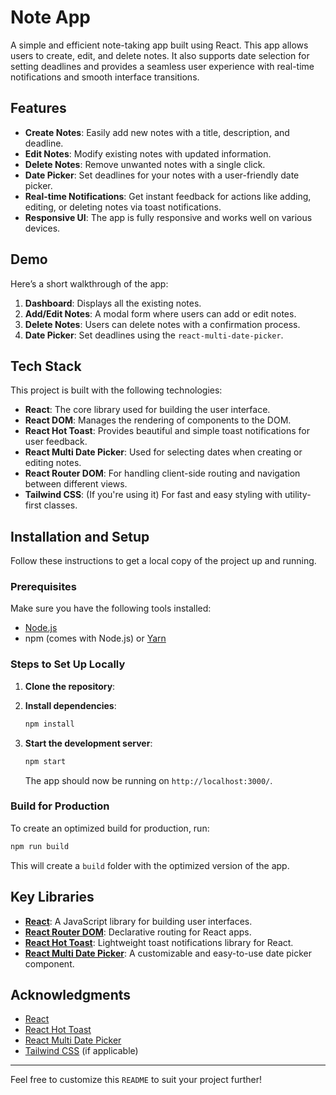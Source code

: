 # Note App

A simple and efficient note-taking app built using React. This app allows users to create, edit, and delete notes. It also supports date selection for setting deadlines and provides a seamless user experience with real-time notifications and smooth interface transitions.

## Features

- **Create Notes**: Easily add new notes with a title, description, and deadline.
- **Edit Notes**: Modify existing notes with updated information.
- **Delete Notes**: Remove unwanted notes with a single click.
- **Date Picker**: Set deadlines for your notes with a user-friendly date picker.
- **Real-time Notifications**: Get instant feedback for actions like adding, editing, or deleting notes via toast notifications.
- **Responsive UI**: The app is fully responsive and works well on various devices.
  
## Demo

Here’s a short walkthrough of the app:

1. **Dashboard**: Displays all the existing notes.
2. **Add/Edit Notes**: A modal form where users can add or edit notes.
3. **Delete Notes**: Users can delete notes with a confirmation process.
4. **Date Picker**: Set deadlines using the `react-multi-date-picker`.

## Tech Stack

This project is built with the following technologies:

- **React**: The core library used for building the user interface.
- **React DOM**: Manages the rendering of components to the DOM.
- **React Hot Toast**: Provides beautiful and simple toast notifications for user feedback.
- **React Multi Date Picker**: Used for selecting dates when creating or editing notes.
- **React Router DOM**: For handling client-side routing and navigation between different views.
- **Tailwind CSS**: (If you're using it) For fast and easy styling with utility-first classes.

## Installation and Setup

Follow these instructions to get a local copy of the project up and running.

### Prerequisites

Make sure you have the following tools installed:

- [Node.js](https://nodejs.org/en/)
- npm (comes with Node.js) or [Yarn](https://yarnpkg.com/)

### Steps to Set Up Locally

1. **Clone the repository**:


2. **Install dependencies**:

   ```bash
   npm install
   ```

3. **Start the development server**:

   ```bash
   npm start
   ```

   The app should now be running on `http://localhost:3000/`.

### Build for Production

To create an optimized build for production, run:

```bash
npm run build
```

This will create a `build` folder with the optimized version of the app.

## Key Libraries

- **[React](https://reactjs.org/)**: A JavaScript library for building user interfaces.
- **[React Router DOM](https://reactrouter.com/)**: Declarative routing for React apps.
- **[React Hot Toast](https://react-hot-toast.com/)**: Lightweight toast notifications library for React.
- **[React Multi Date Picker](https://shahabyazdi.github.io/react-multi-date-picker/)**: A customizable and easy-to-use date picker component.



## Acknowledgments

- [React](https://reactjs.org/)
- [React Hot Toast](https://react-hot-toast.com/)
- [React Multi Date Picker](https://shahabyazdi.github.io/react-multi-date-picker/)
- [Tailwind CSS](https://tailwindcss.com/) (if applicable)

---

Feel free to customize this `README` to suit your project further!
